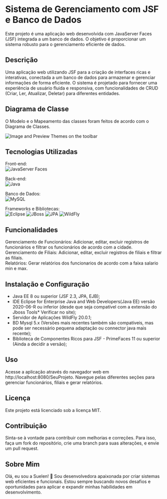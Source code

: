 # Sistema de Gerenciamento com JSF e Banco de Dados
Este projeto é uma aplicação web desenvolvida com JavaServer Faces (JSF) integrada a um banco de dados. O objetivo é proporcionar um sistema robusto para o gerenciamento eficiente de dados.

## Descrição
Uma aplicação web utilizando JSF para a criação de interfaces ricas e interativas, conectada a um banco de dados para armazenar e gerenciar informações de forma eficiente. O sistema é projetado para fornecer uma experiência de usuário fluida e responsiva, com funcionalidades de CRUD (Criar, Ler, Atualizar, Deletar) para diferentes entidades.

## Diagrama de Classe
O Modelo e o Mapeamento das classes foram feitos de acordo com o Diagrama de Classes.  
  
![Image and Preview Themes on the toolbar](casodeuso.png)

## Tecnologias Utilizadas
Front-end:  
![JavaServer Faces](https://img.shields.io/badge/JavaServer_Faces-CC2927?style=for-the-badge&logo=JavaServer_Faces%20sql%20server&logoColor=white)
  
Back-end:  
![Java](https://img.shields.io/badge/java-%23ED8B00.svg?style=for-the-badge&logo=openjdk&logoColor=white)
  
Banco de Dados:  
![MySQL](https://img.shields.io/badge/mysql-4479A1.svg?style=for-the-badge&logo=mysql&logoColor=white)
  
Frameworks e Bibliotecas:   
![Eclipse](https://img.shields.io/badge/Eclipse-FE7A16.svg?style=for-the-badge&logo=Eclipse&logoColor=white) ![JBoss](https://img.shields.io/badge/JBoss-FE7A16.svg?style=for-the-badge&logo=JBoss&logoColor=white) ![JPA](https://img.shields.io/badge/JPA-FE7A16.svg?style=for-the-badge&logo=JPA&logoColor=white) ![WildFly](https://img.shields.io/badge/WildFly-FE7A16.svg?style=for-the-badge&logo=Wildfly&logoColor=white)
 
## Funcionalidades
Gerenciamento de Funcionários: Adicionar, editar, excluir registros de funcionários e filtrar os funcionários de acordo com a cidade.  
Gerenciamento de Filiais: Adicionar, editar, excluir registros de filiais e filtrar as filiais.  
Relatórios: Gerar relatórios dos funcionarios de acordo com a faixa salario min e max.  

## Instalação e Configuração
- Java EE 8 ou superior (JSF 2.3, JPA, EJB); 
- IDE Eclipse for Enterprise Java and Web Developers(Java EE) versão 2020-06-R ou inferior (desde que seja compatível com a extensão do Jboss Tools* Verificar no site);
- Servidor de Aplicações WildFly 20.0.1;
- BD Mysql 5.x (Versões mais recentes também são compatíveis, mas pode ser necessário pequena adaptação ou connector java mais recente);
- Biblioteca de Componentes Ricos para JSF - PrimeFaces 11 ou superior (Ainda a decidir a versão);
## Uso
Acesse a aplicação através do navegador web em http://localhost:8080/SeuProjeto.
Navegue pelas diferentes seções para gerenciar funcionários, filiais e gerar relatórios.
## Licença
Este projeto está licenciado sob a licença MIT.

## Contribuição
Sinta-se à vontade para contribuir com melhorias e correções. Para isso, faça um fork do repositório, crie uma branch para suas alterações, e envie um pull request.

## Sobre Mim
Olá, eu sou a Suelen! 👋
Sou desenvolvedora apaixonada por criar sistemas web eficientes e funcionais. Estou sempre buscando novos desafios e oportunidades para aplicar e expandir minhas habilidades em desenvolvimento.

